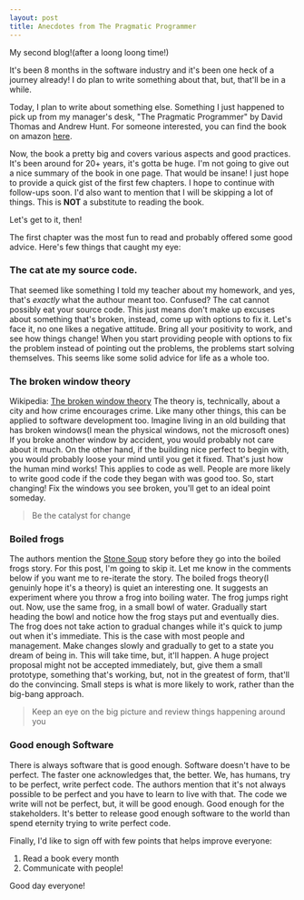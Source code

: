 ```yaml
---
layout: post
title: Anecdotes from The Pragmatic Programmer
---
```


My second blog!(after a loong loong time!)

It's been 8 months in the software industry and it's been one heck of a journey already! I do plan to write something about that, but, that'll be in a while.

Today, I plan to write about something else. Something I just happened to pick up from my manager's desk, "The Pragmatic Programmer" by David Thomas and Andrew Hunt. For someone interested, you can find the book on amazon <a href="https://www.amazon.in/Pragmatic-Programmer-journey-mastery-Anniversary-ebook/dp/B07VRS84D1/ref=asc_df_B07VRS84D1/">here</a>.

Now, the book a pretty big and covers various aspects and good practices. It's been around for 20+ years, it's gotta be huge. I'm not going to give out a nice summary of the book in one page. That would be insane! I just hope to provide a quick gist of the first few chapters. I hope to continue with follow-ups soon. I'd also want to mention that I will be skipping a lot of things. This is <b>NOT</b> a substitute to reading the book.

Let's get to it, then!

The first chapter was the most fun to read and probably offered some good advice. Here's few things that caught my eye:

<h3>The cat ate my source code.</h3>
That seemed like something I told my teacher about my homework, and yes, that's <i>exactly</i> what the authour meant too. Confused? The cat cannot possibly eat your source code. This just means don't make up excuses about something that's broken, instead, come up with options to fix it. Let's face it, no one likes a negative attitude. Bring all your positivity to work, and see how things change! When you start providing people with options to fix the problem instead of pointing out the problems, the problems start solving themselves. This seems like some solid advice for life as a whole too.

<h3>The broken window theory</h3>
Wikipedia: <a href="https://en.wikipedia.org/wiki/Broken_windows_theory">The broken window theory</a>
The theory is, technically, about a city and how crime encourages crime. Like many other things, this can be applied to software development too.
Imagine living in an old building that has broken windows(I mean the physical windows, not the microsoft ones) If you broke another window by accident, you would probably not care about it much. On the other hand, if the building nice perfect to begin with, you would probably loose your mind until you get it fixed. That's just how the human mind works!
This applies to code as well. People are more likely to write good code if the code they began with was good too. So, start changing! Fix the windows you see broken, you'll get to an ideal point someday.

> Be the catalyst for change

<h3>Boiled frogs</h3>
The authors mention the <a href="https://en.wikipedia.org/wiki/Stone_Soup">Stone Soup</a> story before they go into the boiled frogs story. For this post, I'm going to skip it. Let me know in the comments below if you want me to re-iterate the story.
The boiled frogs theory(I genuinly hope it's a theory) is quiet an interesting one. It suggests an experiment where you throw a frog into boiling water. The frog jumps right out. Now, use the same frog, in a small bowl of water. Gradually start heading the bowl and notice how the frog stays put and eventually dies. The frog does not take action to gradual changes while it's quick to jump out when it's immediate.
This is the case with most people and management. Make changes slowly and gradually to get to a state you dream of being in. This will take time, but, it'll happen. A huge project proposal might not be accepted immediately, but, give them a small prototype, something that's working, but, not in the greatest of form, that'll do the convincing. Small steps is what is more likely to work, rather than the big-bang approach.

> Keep an eye on the big picture and review things happening around you

<h3>Good enough Software</h3>
There is always software that is good enough. Software doesn't have to be perfect. The faster one acknowledges that, the better. We, has humans, try to be perfect, write perfect code. The authors mention that it's not always possible to be perfect and you have to learn to live with that. The code we write will not be perfect, but, it will be good enough. Good enough for the stakeholders.
It's better to release good enough software to the world than spend eternity trying to write perfect code.

Finally, I'd like to sign off with few points that helps improve everyone:
1. Read a book every month
2. Communicate with people!

Good day everyone!
